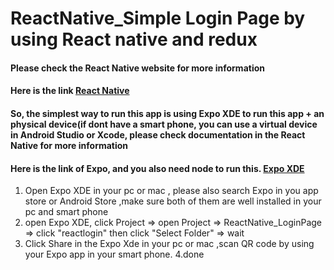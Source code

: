 # ReactNative_Simple Login Page by using React native and redux

#### Please check the React Native website for more information 
#### Here is the link [React Native](https://facebook.github.io/react-native/docs/getting-started.html)


#### So, the simplest way to run this app is using Expo XDE to run this app + an physical device(if dont have a smart phone, you can use a virtual device in Android Studio or Xcode, please check documentation in the React Native for more information

#### Here is the link of Expo, and you also need node to run this. [Expo XDE](https://expo.io/)

1. Open Expo XDE in your pc or mac ,  please also search  Expo in you app store or Android Store ,make sure both of them are well installed in your pc and smart phone
2. open Expo XDE, click Project => open Project => ReactNative_LoginPage => click "reactlogin" then click "Select Folder" => wait
3. Click Share in the Expo Xde in your pc or mac ,scan QR code by using your Expo app in your smart phone.
4.done


